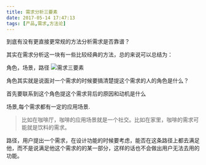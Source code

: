 ```yaml
---
title: 需求分析三要素
date: 2017-05-14 17:47:13
tags: [产品,需求,方法论]
---
```

到底有没有更直接更常规的方法分析需求是否靠谱？
<!-- more -->


其实在需求分析这一块有一些比较经典的方法，总的来说可以总结为：

角色，场景，路径
![需求三要素](http://7xnpvq.com1.z0.glb.clouddn.com/%E9%9C%80%E6%B1%82%E5%88%86%E6%9E%90.png)

角色其实就是说面对一个需求的时候要搞清楚提这个需求的人的角色是什么？

首先要联系到这个角色提这个需求背后的原因和动机是什么

场景,每个需求都有一定的应用场景.  
>比如在咖啡厅，咖啡的应用场景就是一个社交。比如在家里，咖啡的需求可能就是饮料的需求。

路径，用户提出一个需求，在设计功能的时候要考虑，能否在这条路径上都去满足他，而不是说满足他这个需求的的某一部分，这样的话也不会做出用户无法去用的功能。
